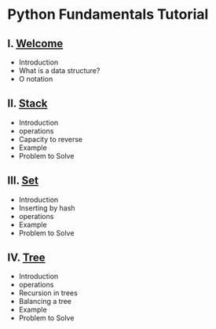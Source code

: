 # Python Fundamentals Tutorial
## I. [Welcome](welcome.md)  
* Introduction
* What is a data structure?
* O notation
## II. [Stack](stack.md)
* Introduction
* operations
* Capacity to reverse
* Example
* Problem to Solve
## III. [Set](set.md)
* Introduction
* Inserting by hash
* operations
* Example
* Problem to Solve
## IV. [Tree](tree.md)
* Introduction
* operations
* Recursion in trees
* Balancing a tree
* Example
* Problem to Solve